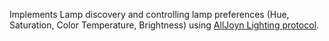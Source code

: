 
Implements Lamp discovery and controlling lamp preferences (Hue, Saturation, Color Temperature, Brightness) using [AllJoyn Lighting  protocol](https://wiki.allseenalliance.org/tsc/connected_lighting ).
